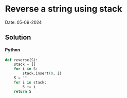 
# Reverse a string using stack

Date: 05-09-2024

## Solution
#### Python
```python
def reverse(S):
    stack = []
    for i in S:
        stack.insert(0, i)
    S = ""
    for i in stack:
        S += i
    return S
```
        